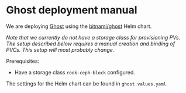 # Ghost deployment manual
We are deploying [Ghost](https://ghost.org/) using the [bitnami/ghost](https://bitnami.com/stack/ghost/helm) Helm chart.

_Note that we currently do not have a storage class for provisioning PVs. The setup described below requires a manual creation and binding of PVCs. This setup will most probably change._

Prerequisites:
 - Have a storage class `rook-ceph-block` configured.

The settings for the Helm chart can be found in `ghost.values.yaml`.
